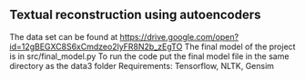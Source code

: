 ## Textual reconstruction using autoencoders
The data set can be found at https://drive.google.com/open?id=12gBEGXC8S6xCmdzeo2lyFR8N2b_zEgTO
The final model of the project is in src/final_model.py
To run the code put the final model file in the same directory as the data3 folder
Requirements:
Tensorflow, NLTK, Gensim
